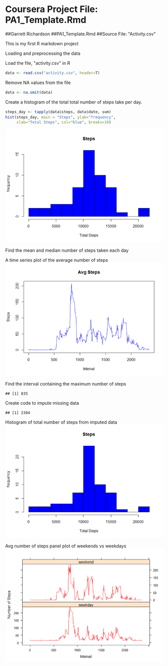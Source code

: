 Coursera Project File: PA1_Template.Rmd
========================
##Garrett Richardson
##PA1_Template.Rmd
##Source File: "Activity.csv"

This is my first R markdown project

Loading and preprocessing the data

Load the file, "activity.csv" in R

```r
data <- read.csv("activity.csv", header=T)
```

Remove NA values from the file

```r
data <- na.omit(data)
```

Create a histogram of the total total number of steps take per day.

```r
steps_day <- tapply(data$steps, data$date, sum)
hist(steps_day, main = "Steps", ylab="frequency", 
     xlab="Total Steps", col="blue", breaks=10)
```

![](PA1_Template_files/figure-html/unnamed-chunk-3-1.png)


Find the mean and median number of steps taken each day


A time series plot of the average number of steps
![](PA1_Template_files/figure-html/unnamed-chunk-5-1.png)

Find the interval containing the maximum number of steps

```
## [1] 835
```
Create code to impute missing data

```
## [1] 2304
```
Histogram of total number of steps from imputed data
![](PA1_Template_files/figure-html/unnamed-chunk-8-1.png)

Avg number of steps panel plot of weekends vs weekdays 
![](PA1_Template_files/figure-html/unnamed-chunk-9-1.png)
